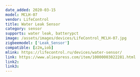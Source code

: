```yaml
---
date_added: 2020-03-15
model: MCLH-07
vendor: LifeControl
title: Water Leak Sensor
category: sensor
supports: water leak, batterypct
image: /assets/images/devices/LifeControl_MCLH-07.jpg
zigbeemodel: ['Leak_Sensor']
compatible: [z2m,iob]
mlink: https://lifecontrol.ru/devices/water-sensor/
link: https://www.aliexpress.com/item/10000003022281.html
link2: 
link3: 
---
```


